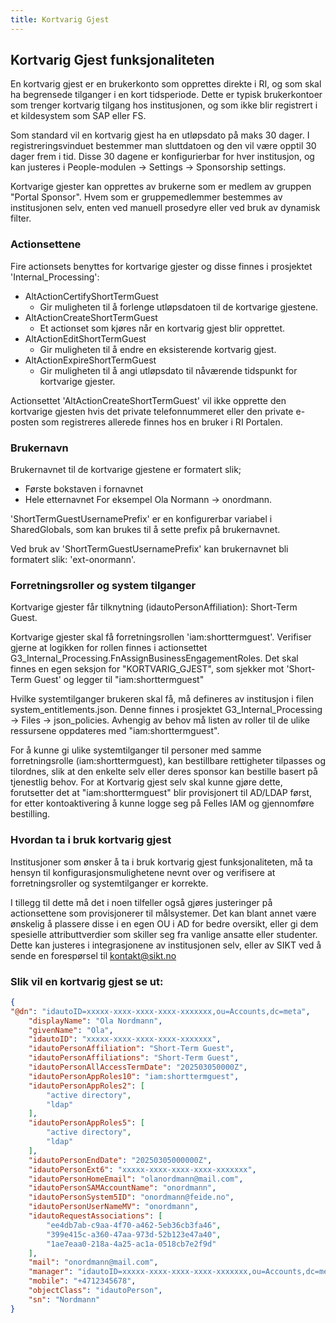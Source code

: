 ```yaml
---
title: Kortvarig Gjest
---
```


## Kortvarig Gjest funksjonaliteten 
En kortvarig gjest er en brukerkonto som opprettes direkte i RI, og som skal ha begrensede tilganger i en kort tidsperiode. Dette er typisk brukerkontoer som trenger kortvarig tilgang hos institusjonen, og som ikke blir registrert i et kildesystem som SAP eller FS.

Som standard vil en kortvarig gjest ha en utløpsdato på maks 30 dager. I registreringsvinduet bestemmer man sluttdatoen og den vil være opptil 30 dager frem i tid. Disse 30 dagene er konfigurierbar for hver institusjon, og kan justeres i People-modulen &rarr; Settings &rarr; Sponsorship settings.

Kortvarige gjester kan opprettes av brukerne som er medlem av gruppen "Portal Sponsor". Hvem som er gruppemedlemmer bestemmes av institusjonen selv, enten ved manuell prosedyre eller ved bruk av dynamisk filter.

### Actionsettene
Fire actionsets benyttes for kortvarige gjester og disse finnes i prosjektet 'Internal_Processing':
- AltActionCertifyShortTermGuest
    - Gir muligheten til å forlenge utløpsdatoen til de kortvarige gjestene.
- AltActionCreateShortTermGuest
    - Et actionset som kjøres når en kortvarig gjest blir opprettet.
- AltActionEditShortTermGuest
    - Gir muligheten til å endre en eksisterende kortvarig gjest.
- AltActionExpireShortTermGuest
    - Gir muligheten til å angi utløpsdato til nåværende tidspunkt for kortvarige gjester.

Actionsettet 'AltActionCreateShortTermGuest' vil ikke opprette den kortvarige gjesten hvis det private telefonnummeret eller den private e-posten som registreres allerede finnes hos en bruker i RI Portalen.

### Brukernavn
Brukernavnet til de kortvarige gjestene er formatert slik;
- Første bokstaven i fornavnet
- Hele etternavnet
For eksempel Ola Normann &rarr; onordmann.

'ShortTermGuestUsernamePrefix' er en konfigurerbar variabel i SharedGlobals, som kan brukes til å sette prefix på brukernavnet.

Ved bruk av 'ShortTermGuestUsernamePrefix' kan brukernavnet bli formatert slik: 'ext-onormann'.

### Forretningsroller og system tilganger
Kortvarige gjester får tilknytning (idautoPersonAffiliation): Short-Term Guest.

Kortvarige gjester skal få forretningsrollen 'iam:shorttermguest'. Verifiser gjerne at logikken for rollen finnes i actionsettet G3_Internal_Processing.FnAssignBusinessEngagementRoles. Det skal finnes en egen seksjon for "KORTVARIG_GJEST", som sjekker mot 'Short-Term Guest' og legger til "iam:shorttermguest"

Hvilke systemtilganger brukeren skal få, må defineres av institusjon i filen system_entitlements.json. Denne finnes i prosjektet G3_Internal_Processing &rarr; Files &rarr; json_policies. Avhengig av behov må listen av roller til de ulike ressursene oppdateres med "iam:shorttermguest".

For å kunne gi ulike systemtilganger til personer med samme forretningsrolle (iam:shorttermguest), kan bestillbare rettigheter tilpasses og tilordnes, slik at den enkelte selv eller deres sponsor kan bestille basert på tjenestlig behov. For at Kortvarig gjest selv skal kunne gjøre dette, forutsetter det at "iam:shorttermguest" blir provisjonert til AD/LDAP først, for etter kontoaktivering å kunne logge seg på Felles IAM og gjennomføre bestilling.

### Hvordan ta i bruk kortvarig gjest
Institusjoner som ønsker å ta i bruk kortvarig gjest funksjonaliteten, må ta hensyn til konfigurasjonsmulighetene nevnt over og verifisere at forretningsroller og systemtilganger er korrekte.

I tillegg til dette må det i noen tilfeller også gjøres justeringer på actionsettene som provisjonerer til målsystemer. Det kan blant annet være ønskelig å plassere disse i en egen OU i AD for bedre oversikt, eller gi dem spesielle attributtverdier som skiller seg fra vanlige ansatte eller studenter. Dette kan justeres i integrasjonene av institusjonen selv, eller av SIKT ved å sende en forespørsel til kontakt@sikt.no

### Slik vil en kortvarig gjest se ut:
```json
{
"@dn": "idautoID=xxxxx-xxxx-xxxx-xxxx-xxxxxxx,ou=Accounts,dc=meta",
    "displayName": "Ola Nordmann",
    "givenName": "Ola",
    "idautoID": "xxxxx-xxxx-xxxx-xxxx-xxxxxxx",
    "idautoPersonAffiliation": "Short-Term Guest",
    "idautoPersonAffiliations": "Short-Term Guest",
    "idautoPersonAllAccessTermDate": "202503050000Z",
    "idautoPersonAppRoles10": "iam:shorttermguest",
    "idautoPersonAppRoles2": [
        "active directory",
        "ldap"
    ],
    "idautoPersonAppRoles5": [
        "active directory",
        "ldap"
    ],
    "idautoPersonEndDate": "20250305000000Z",
    "idautoPersonExt6": "xxxxx-xxxx-xxxx-xxxx-xxxxxxx",
    "idautoPersonHomeEmail": "olanordmann@mail.com",
    "idautoPersonSAMAccountName": "onordmann",
    "idautoPersonSystem5ID": "onordmann@feide.no",
    "idautoPersonUserNameMV": "onordmann",
    "idautoRequestAssociations": [
        "ee4db7ab-c9aa-4f70-a462-5eb36cb3fa46",
        "399e415c-a360-47aa-973d-52b123e47a40",
        "1ae7eaa0-218a-4a25-ac1a-0518cb7e2f9d"
    ],
    "mail": "onordmann@mail.com",
    "manager": "idautoID=xxxxx-xxxx-xxxx-xxxx-xxxxxxx,ou=Accounts,dc=meta",
    "mobile": "+4712345678",
    "objectClass": "idautoPerson",
    "sn": "Nordmann"
}
```